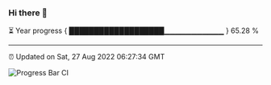 ### Hi there 👋

⏳ Year progress { ███████████████████▁▁▁▁▁▁▁▁▁▁▁ } 65.28 %

---

⏰ Updated on Sat, 27 Aug 2022 06:27:34 GMT

![Progress Bar CI](https://github.com/ZhaoGui/ZhaoGui/workflows/Progress%20Bar%20CI/badge.svg)
